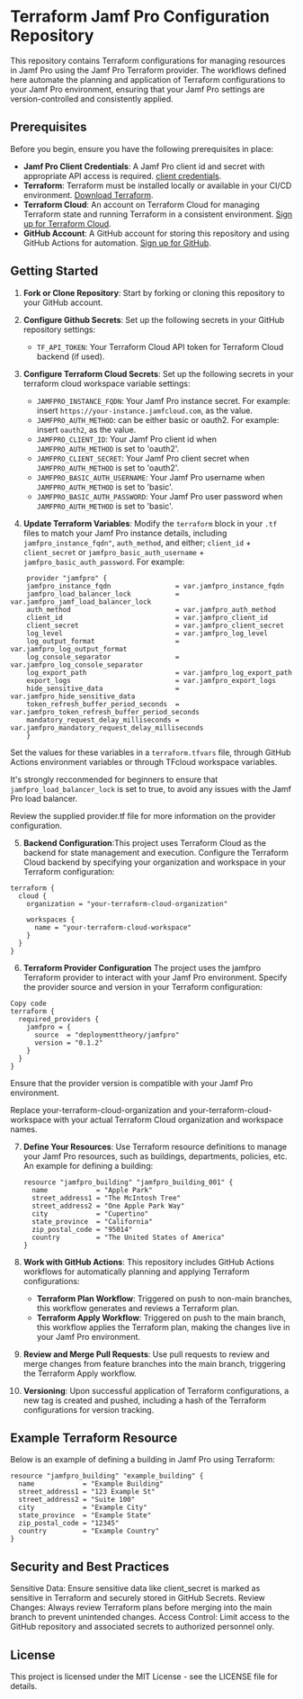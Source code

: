 # Terraform Jamf Pro Configuration Repository

This repository contains Terraform configurations for managing resources in Jamf Pro using the Jamf Pro Terraform provider. The workflows defined here automate the planning and application of Terraform configurations to your Jamf Pro environment, ensuring that your Jamf Pro settings are version-controlled and consistently applied.

## Prerequisites

Before you begin, ensure you have the following prerequisites in place:

- **Jamf Pro Client Credentials**: A Jamf Pro client id and secret with appropriate API access is required. [client credentials](https://developer.jamf.com/jamf-pro/docs/client-credentials).
- **Terraform**: Terraform must be installed locally or available in your CI/CD environment. [Download Terraform](https://www.terraform.io/downloads.html).
- **Terraform Cloud**: An account on Terraform Cloud for managing Terraform state and running Terraform in a consistent environment. [Sign up for Terraform Cloud](https://app.terraform.io/signup/account).
- **GitHub Account**: A GitHub account for storing this repository and using GitHub Actions for automation. [Sign up for GitHub](https://github.com/join).


## Getting Started

1. **Fork or Clone Repository**: Start by forking or cloning this repository to your GitHub account.

2. **Configure Github Secrets**: Set up the following secrets in your GitHub repository settings:
    - `TF_API_TOKEN`: Your Terraform Cloud API token for Terraform Cloud backend (if used).

3. **Configure Terraform Cloud Secrets**: Set up the following secrets in your terraform cloud workspace variable settings:
    - `JAMFPRO_INSTANCE_FQDN`: Your Jamf Pro instance secret. For example: insert `https://your-instance.jamfcloud.com`, as the value.
    - `JAMFPRO_AUTH_METHOD`: can be either basic or oauth2. For example: insert `oauth2`, as the value.
    - `JAMFPRO_CLIENT_ID`: Your Jamf Pro client id when `JAMFPRO_AUTH_METHOD` is set to 'oauth2'.
    - `JAMFPRO_CLIENT_SECRET`: Your Jamf Pro client secret when `JAMFPRO_AUTH_METHOD` is set to 'oauth2'.
    - `JAMFPRO_BASIC_AUTH_USERNAME`: Your Jamf Pro username when `JAMFPRO_AUTH_METHOD` is set to 'basic'.
    - `JAMFPRO_BASIC_AUTH_PASSWORD`: Your Jamf Pro user password when `JAMFPRO_AUTH_METHOD` is set to 'basic'.

4. **Update Terraform Variables**: Modify the `terraform` block in your `.tf` files to match your Jamf Pro instance details, including `jamfpro_instance_fqdn"`, `auth_method`, and either; `client_id` + `client_secret` or `jamfpro_basic_auth_username` + `jamfpro_basic_auth_password`. For example:

```hcl
    provider "jamfpro" {
    jamfpro_instance_fqdn                = var.jamfpro_instance_fqdn
    jamfpro_load_balancer_lock           = var.jamfpro_jamf_load_balancer_lock
    auth_method                          = var.jamfpro_auth_method
    client_id                            = var.jamfpro_client_id
    client_secret                        = var.jamfpro_client_secret
    log_level                            = var.jamfpro_log_level
    log_output_format                    = var.jamfpro_log_output_format
    log_console_separator                = var.jamfpro_log_console_separator
    log_export_path                      = var.jamfpro_log_export_path
    export_logs                          = var.jamfpro_export_logs
    hide_sensitive_data                  = var.jamfpro_hide_sensitive_data
    token_refresh_buffer_period_seconds  = var.jamfpro_token_refresh_buffer_period_seconds
    mandatory_request_delay_milliseconds = var.jamfpro_mandatory_request_delay_milliseconds
    }
```

Set the values for these variables in a `terraform.tfvars` file, through GitHub Actions environment variables or through TFcloud workspace variables.

It's strongly recconmended for beginners to ensure that `jamfpro_load_balancer_lock` is set to true, to avoid any issues with the Jamf Pro load balancer.

Review the supplied provider.tf file for more information on the provider configuration.


5. **Backend Configuration**:This project uses Terraform Cloud as the backend for state management and execution. Configure the Terraform Cloud backend by specifying your organization and workspace in your Terraform configuration:

```hcl
terraform {
  cloud {
    organization = "your-terraform-cloud-organization"

    workspaces {
      name = "your-terraform-cloud-workspace"
    }
  }
}
```

6. **Terraform Provider Configuration**
The project uses the jamfpro Terraform provider to interact with your Jamf Pro environment. Specify the provider source and version in your Terraform configuration:

```hcl
Copy code
terraform {
  required_providers {
    jamfpro = {
      source  = "deploymenttheory/jamfpro"
      version = "0.1.2"
    }
  }
}
```
Ensure that the provider version is compatible with your Jamf Pro environment.



Replace your-terraform-cloud-organization and your-terraform-cloud-workspace with your actual Terraform Cloud organization and workspace names.

7. **Define Your Resources**: Use Terraform resource definitions to manage your Jamf Pro resources, such as buildings, departments, policies, etc. An example for defining a building:
    ```hcl
    resource "jamfpro_building" "jamfpro_building_001" {
      name            = "Apple Park"
      street_address1 = "The McIntosh Tree"
      street_address2 = "One Apple Park Way"
      city            = "Cupertino"
      state_province  = "California"
      zip_postal_code = "95014"
      country         = "The United States of America"
    }
    ```

5. **Work with GitHub Actions**: This repository includes GitHub Actions workflows for automatically planning and applying Terraform configurations:
    - **Terraform Plan Workflow**: Triggered on push to non-main branches, this workflow generates and reviews a Terraform plan.
    - **Terraform Apply Workflow**: Triggered on push to the main branch, this workflow applies the Terraform plan, making the changes live in your Jamf Pro environment.

6. **Review and Merge Pull Requests**: Use pull requests to review and merge changes from feature branches into the main branch, triggering the Terraform Apply workflow.

7. **Versioning**: Upon successful application of Terraform configurations, a new tag is created and pushed, including a hash of the Terraform configurations for version tracking.

## Example Terraform Resource

Below is an example of defining a building in Jamf Pro using Terraform:

```hcl
resource "jamfpro_building" "example_building" {
  name            = "Example Building"
  street_address1 = "123 Example St"
  street_address2 = "Suite 100"
  city            = "Example City"
  state_province  = "Example State"
  zip_postal_code = "12345"
  country         = "Example Country"
}
```

## Security and Best Practices

Sensitive Data: Ensure sensitive data like client_secret is marked as sensitive in Terraform and securely stored in GitHub Secrets.
Review Changes: Always review Terraform plans before merging into the main branch to prevent unintended changes.
Access Control: Limit access to the GitHub repository and associated secrets to authorized personnel only.


## License
This project is licensed under the MIT License - see the LICENSE file for details.